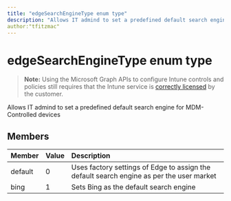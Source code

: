 ```yaml
---
title: "edgeSearchEngineType enum type"
description: "Allows IT admind to set a predefined default search engine for MDM-Controlled devices"
author:"tfitzmac"
---
```


# edgeSearchEngineType enum type

> **Note:** Using the Microsoft Graph APIs to configure Intune controls and policies still requires that the Intune service is [correctly licensed](https://go.microsoft.com/fwlink/?linkid=839381) by the customer.

Allows IT admind to set a predefined default search engine for MDM-Controlled devices
## Members
|Member|Value|Description|
|:---|:---|:---|
|default|0|Uses factory settings of Edge to assign the default search engine as per the user market|
|bing|1|Sets Bing as the default search engine|



